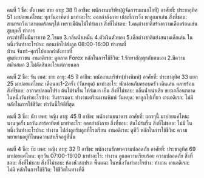 
คนที่ 1
ชื่อ: ตั้ง
เพศ: ชาย
อายุ: 38 ปี
อาชีพ: พนักงานบริษัท(ผู้จัดการแผนกไอที)
อาศัยที่: ประชาอุทิศ 51
มาบ่อยแค่ไหน: ทุกวันอาทิตย์
มาทำอะไร: ออกกำลังกาย เน้นที่การวิ่ง พาลูกมาเล่น
สิ่งที่ชอบ: สามารถวิ่งเวลาแดดร้อนๆได้ เพราะมีต้นไม้ให้ร่มเงา
สิ่งที่ไม่ชอบ: 1.คนต่างชาติสร้างความเดือดร้อนเช่น สูบบุหรี่ ทำการ       
         กระทำที่ไม่มีมารยาท 
         2.โขมย
         3.กลิ่นน้ำเหม็น
         4.ตัวเงินตัวทอง 
         5.เด็กต่างชาติแย่งสนามเด็กเล่น
ในหนึ่งวันทำอะไรบ้าง: ตอนเช้าไปส่งลูก 08:00-16:00 ทำงานที่    
                บ้าน จันทร์-ศุกร์ไปออกกำลังกายที่   
                ศูนย์เยาวชน
งานอดิเรก: ดูตลาด Forex
หลักในการใช้ชีวิต: 1.รักษาสัญญากับตนเอง
              2.มีความสม่ำเสมอ
              3.ไม่ตัดสินอะไรแต่ภายนอก


คนที่ 2
ชื่อ: รัน
เพศ: ชาย
อายุ: 45 ปี
อาชีพ: พนักงานบริษัท(ช่างพิมพ์)
อาศัยที่: ประชาอุทิศ 33 แยก 25
มาบ่อยแค่ไหน: เดือนละ1-2ครั้ง (วันหยุด)
มาทำอะไร: พักผ่อนกับครอบครัว เดินเล่น คลายร้อน
สิ่งที่ชอบ: อากาศปลอดโปร่ง ต้นไม้ร่มรื่น ให้ร่มเงา เย็น
สิ่งที่ไม่ชอบ: กลิ่นน้ำเน่าเสีย ขยะเกลื่อนกลาด
ในหนึ่งวันทำอะไรบ้าง: วันธรรมดา: ทำงานเตรียมงานพิมพ์
                วันหยุด: พาลูกไปเที่ยว
งานอดิเรก: ไม่มี
หลักในการใช้ชีวิต: ทำวันนี้ให้ดีที่สุด

คนที่ 3
ชื่อ: นัท
เพศ: หญิง
อายุ: 45 ปี
อาชีพ: พนักงานธนาคาร
อาศัยที่: แถวๆนี้
มาบ่อยแค่ไหน: นานๆครั้ง มาวันเสาร์อาทิตย์
มาทำอะไร: ออกกำลังกาย
สิ่งที่ชอบ: ต้นไม้ร่มรื่น
สิ่งที่ไม่ชอบ: ไม่มี
ในหนึ่งวันทำอะไรบ้าง: ทำงาน ไปส่งลูกรับลูกที่โรงเรียน
งานอดิเรก: ดูทีวี
หลักในการใช้ชีวิต: ความพยายามอยู่ที่ไหนความสำเร็จอยู่ที่นั่น

คนที่ 4
ชื่อ: บ๊ะ
เพศ: หญิง
อายุ: 32 ปี
อาชีพ: พนักงานรักษาความปลอดภัย
อาศัยที่: ประชาอุทิศ 69
มาบ่อยแค่ไหน: ทุกวัน 07:00-19:00
มาทำอะไร: ทำงาน ดูแลความเรียบร้อย ความปลอดภัย
สิ่งที่ชอบ: สิ่งที่ไม่ชอบ
สิ่งที่ไม่ชอบ: ห้องน้ำสกปรก พื้นแฉะ
ในหนึ่งวันทำอะไรบ้าง: ทำงาน
งานอดิเรก: ไม่มี
หลักในการใช้ชีวิต: ใช้ชีวิตในทางที่ดี
